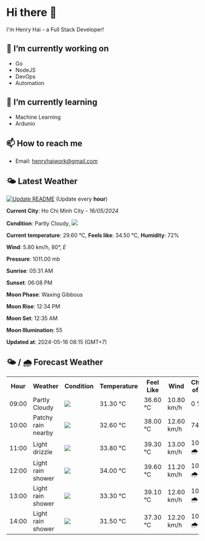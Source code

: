 # Hi there 👋

I'm Henry Hai - a Full Stack Developer!

## 🔭 I’m currently working on

- Go
- NodeJS
- DevOps
- Automation

## 🌱 I’m currently learning

- Machine Learning
- Ardunio

## 📫 How to reach me

- Email: <henryhaiwork@gmail.com>

## 🌤️ Latest Weather
[![Update README](https://github.com/henry0hai/henry0hai/actions/workflows/udpateReadme.yml/badge.svg)](https://github.com/henry0hai/henry0hai/actions/workflows/udpateReadme.yml)
(Update every **hour**)
<!-- CURRENT_WEATHER:START -->
**Current City**: Ho Chi Minh City - *16/05/2024*

**Condition**: Partly Cloudy, <img src="https://cdn.weatherapi.com/weather/64x64/day/116.png"/>

**Current temperature**: 29.60 °C, **Feels like**: 34.50 °C, **Humidity**: 72%

**Wind**: 5.80 km/h, 80°, *E*

**Pressure**: 1011.00 mb

**Sunrise**: 05:31 AM

**Sunset**: 06:08 PM

**Moon Phase**: Waxing Gibbous

**Moon Rise**: 12:34 PM

**Moon Set**: 12:35 AM

**Moon Illumination**: 55

**Updated at**: 2024-05-16 08:15 (GMT+7)<!-- CURRENT_WEATHER:END -->

## 🌤️ / 🌧️ Forecast Weather
<!-- FORECAST_WEATHER:START -->
<table>
		<tr>
			<th>Hour</th>
			<th>Weather</th>
			<th>Condition</th>
			<th>Temperature</th>
			<th>Feel Like</th>
			<th>Wind</th>
			<th>Chance of Rain</th>
		</tr>
				<tr>
					<td>09:00</td>
					<td>Partly Cloudy </td>
					<td><img src='https://cdn.weatherapi.com/weather/64x64/day/116.png'/></td>
					<td>31.30 °C</td>
					<td>36.60 °C</td>
					<td>10.80 km/h</td>
					<td>0 %</td>
				</tr>
				<tr>
					<td>10:00</td>
					<td>Patchy rain nearby</td>
					<td><img src='https://cdn.weatherapi.com/weather/64x64/day/176.png'/></td>
					<td>32.60 °C</td>
					<td>38.00 °C</td>
					<td>12.60 km/h</td>
					<td>74 %</td>
				</tr>
				<tr>
					<td>11:00</td>
					<td>Light drizzle</td>
					<td><img src='https://cdn.weatherapi.com/weather/64x64/day/266.png'/></td>
					<td>33.80 °C</td>
					<td>39.30 °C</td>
					<td>13.00 km/h</td>
					<td>100 % 🌧️</td>
				</tr>
				<tr>
					<td>12:00</td>
					<td>Light rain shower</td>
					<td><img src='https://cdn.weatherapi.com/weather/64x64/day/353.png'/></td>
					<td>34.00 °C</td>
					<td>39.60 °C</td>
					<td>11.20 km/h</td>
					<td>100 % 🌧️</td>
				</tr>
				<tr>
					<td>13:00</td>
					<td>Light rain shower</td>
					<td><img src='https://cdn.weatherapi.com/weather/64x64/day/353.png'/></td>
					<td>33.30 °C</td>
					<td>39.10 °C</td>
					<td>12.60 km/h</td>
					<td>100 % 🌧️</td>
				</tr>
				<tr>
					<td>14:00</td>
					<td>Light rain shower</td>
					<td><img src='https://cdn.weatherapi.com/weather/64x64/day/353.png'/></td>
					<td>31.50 °C</td>
					<td>37.30 °C</td>
					<td>12.20 km/h</td>
					<td>100 % 🌧️</td>
				</tr>
</table>
<!-- FORECAST_WEATHER:END -->
